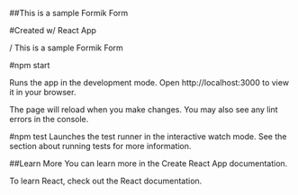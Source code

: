 ##This is a sample Formik Form

#Created w/ React App

/ This is a sample Formik Form

#npm start

Runs the app in the development mode.
Open http://localhost:3000 to view it in your browser.

The page will reload when you make changes.
You may also see any lint errors in the console.

#npm test
Launches the test runner in the interactive watch mode.
See the section about running tests for more information.

##Learn More
You can learn more in the Create React App documentation.

To learn React, check out the React documentation.
